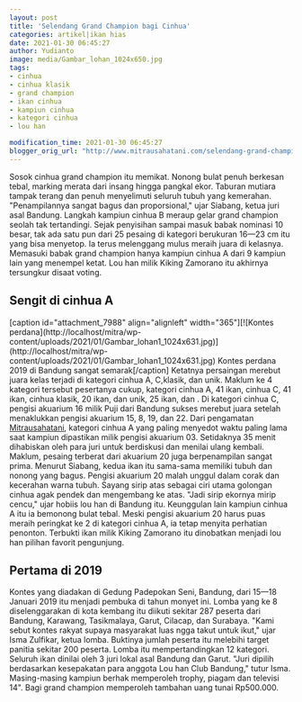 ```yaml
---
layout: post
title: 'Selendang Grand Champion bagi Cinhua'
categories: artikel|ikan hias
date: 2021-01-30 06:45:27
author: Yudianto
image: media/Gambar_lohan_1024x650.jpg
tags:
- cinhua
- cinhua klasik
- grand champion
- ikan cinhua
- kampiun cinhua
- kategori cinhua
- lou han

modification_time: 2021-01-30 06:45:27
blogger_orig_url: "http://www.mitrausahatani.com/selendang-grand-champion-bagi-cinhua.html"
---
```


Sosok cinhua grand champion itu memikat. Nonong bulat penuh berkesan tebal,
marking merata dari insang hingga pangkal ekor. Taburan mutiara tampak terang
dan penuh menyelimuti seluruh tubuh yang kemerahan. "Penampilannya sangat
bagus dan proporsional," ujar Siabang, ketua juri asal Bandung. Langkah
kampiun cinhua B meraup gelar grand champion seolah tak tertandingi. Sejak
penyisihan sampai masuk babak nominasi 10 besar, tak ada satu pun dari 25
pesaing di kategori berukuran 16—23 cm itu yang bisa menyetop. Ia terus
melenggang mulus meraih juara di kelasnya. Memasuki babak grand champion hanya
kampiun cinhua A dari 9 kampiun lain yang menempel ketat. Lou han milik Kiking
Zamorano itu akhirnya tersungkur disaat voting.

## Sengit di cinhua A

[caption id="attachment_7988" align="alignleft" width="365"][![Kontes
perdana](http://localhost/mitra/wp-
content/uploads/2021/01/Gambar_lohan1_1024x631.jpg)](http://localhost/mitra/wp-
content/uploads/2021/01/Gambar_lohan1_1024x631.jpg) Kontes perdana 2019 di
Bandung sangat semarak[/caption] Ketatnya persaingan merebut juara kelas
terjadi di kategori cinhua A, C,klasik, dan unik. Maklum ke 4 kategori
tersebut pesertanya cukup, kategori cinhua A, 41 ikan, cinhua C, 41 ikan,
cinhua klasik, 20 ikan, dan unik, 25 ikan, dan . Di kategori cinhua C, pengisi
akuarium 16 milik Puji dari Bandung sukses merebut juara setelah menaklukkan
pengisi akuarium 15, 8, 19, dan 22. Dari pengamatan
[Mitrausahatani](https://www.mitrausahatani.com/), kategori cinhua A yang paling
menyedot waktu paling lama saat kampiun dipastikan milik pengisi akuarium 03.
Setidaknya 35 menit dihabiskan oleh para juri untuk berdiskusi dan menilai
ulang kembali. Maklum, pesaing terberat dari akuarium 20 juga berpenampilan
sangat prima. Menurut Siabang, kedua ikan itu sama-sama memiliki tubuh dan
nonong yang bagus. Pengisi akuarium 20 malah unggul dalam corak dan kecerahan
warna tubuh. Sayang sirip atas sebagai ciri utama golongan cinhua agak pendek
dan mengembang ke atas. "Jadi sirip ekornya mirip cencu," ujar hobiis lou han
di Bandung itu. Keunggulan lain kampiun cinhua A itu ia bemonong bulat tebal.
Meski pengisi akuarium 20 harus puas meraih peringkat ke 2 di kategori cinhua
A, ia tetap menyita perhatian penonton. Terbukti ikan milik Kiking Zamorano
itu dinobatkan menjadi lou han pilihan favorit pengunjung.

## Pertama di 2019

Kontes yang diadakan di Gedung Padepokan Seni, Bandung, dari 15—18 Januari
2019 itu menjadi pembuka di tahun monyet ini. Lomba yang ke 8 diselenggarakan
di kota kembang itu diikuti sekitar 287 peserta dari Bandung, Karawang,
Tasikmalaya, Garut, Cilacap, dan Surabaya. "Kami sebut kontes rakyat supaya
masyarakat luas ngga takut untuk ikut," ujar Isma Zulfikar, ketua lomba.
Buktinya jumlah peserta itu melebihi target panitia sekitar 200 peserta. Lomba
itu mempertandingkan 12 kategori. Seluruh ikan dinilai oleh 3 juri lokal asal
Bandung dan Garut. "Juri dipilih berdasarkan kesepakatan para anggota Lou han
Club Bandung," tutur Isma. Masing-masing kampiun berhak memperoleh trophy,
piagam dan televisi 14". Bagi grand champion memperoleh tambahan uang tunai
Rp500.000.


